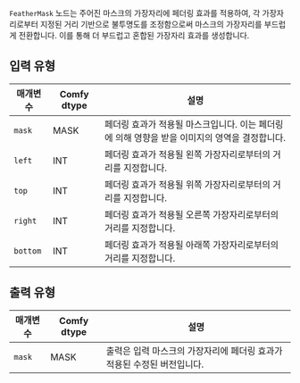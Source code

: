`FeatherMask` 노드는 주어진 마스크의 가장자리에 페더링 효과를 적용하여, 각 가장자리로부터 지정된 거리 기반으로 불투명도를 조정함으로써 마스크의 가장자리를 부드럽게 전환합니다. 이를 통해 더 부드럽고 혼합된 가장자리 효과를 생성합니다.

## 입력 유형

| 매개변수 | Comfy dtype | 설명 |
|-----------|--------------|-------------|
| `mask`    | MASK         | 페더링 효과가 적용될 마스크입니다. 이는 페더링에 의해 영향을 받을 이미지의 영역을 결정합니다. |
| `left`    | INT          | 페더링 효과가 적용될 왼쪽 가장자리로부터의 거리를 지정합니다. |
| `top`     | INT          | 페더링 효과가 적용될 위쪽 가장자리로부터의 거리를 지정합니다. |
| `right`   | INT          | 페더링 효과가 적용될 오른쪽 가장자리로부터의 거리를 지정합니다. |
| `bottom`  | INT          | 페더링 효과가 적용될 아래쪽 가장자리로부터의 거리를 지정합니다. |

## 출력 유형

| 매개변수 | Comfy dtype | 설명 |
|-----------|--------------|-------------|
| `mask`    | MASK         | 출력은 입력 마스크의 가장자리에 페더링 효과가 적용된 수정된 버전입니다. |
